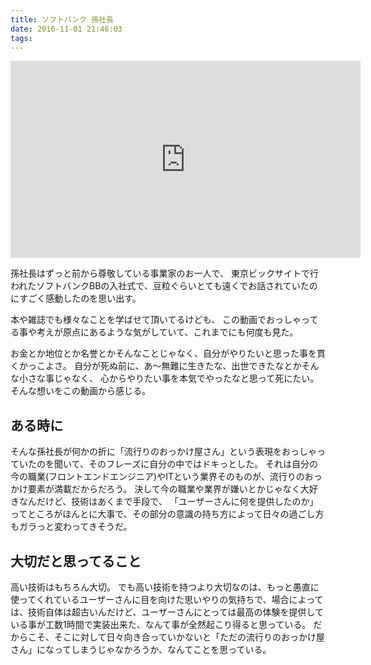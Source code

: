 ```yaml
---
title: ソフトバンク 孫社長
date: 2016-11-01 21:46:03
tags:
---
```


<iframe width="560" height="315" src="https://www.youtube.com/embed/zhrz8KdUB4w" frameborder="0" allowfullscreen></iframe>

孫社長はずっと前から尊敬している事業家のお一人で、
東京ビックサイトで行われたソフトバンクBBの入社式で、豆粒ぐらいとても遠くでお話されていたのにすごく感動したのを思い出す。

本や雑誌でも様々なことを学ばせて頂いてるけども、
この動画でおっしゃってる事や考えが原点にあるような気がしていて、これまでにも何度も見た。

お金とか地位とか名誉とかそんなことじゃなく、自分がやりたいと思った事を貫くかっこよさ。
自分が死ぬ前に、あ〜無難に生きたな、出世できたなとかそんな小さな事じゃなく、
心からやりたい事を本気でやったなと思って死にたい。
そんな想いをこの動画から感じる。

## ある時に
そんな孫社長が何かの折に「流行りのおっかけ屋さん」という表現をおっしゃっていたのを聞いて、そのフレーズに自分の中ではドキっとした。
それは自分の今の職業(フロントエンドエンジニア)やITという業界そのものが、流行りのおっかけ要素が満載だからだろう。
決して今の職業や業界が嫌いとかじゃなく大好きなんだけど、技術はあくまで手段で、
「ユーザーさんに何を提供したのか」ってところがほんとに大事で、その部分の意識の持ち方によって日々の過ごし方もガラっと変わってきそうだ。

## 大切だと思ってること
高い技術はもちろん大切。
でも高い技術を持つより大切なのは、もっと愚直に使ってくれているユーザーさんに目を向けた思いやりの気持ちで、場合によっては、技術自体は超古いんだけど、ユーザーさんにとっては最高の体験を提供している事が工数1時間で実装出来た、なんて事が全然起こり得ると思っている。
だからこそ、そこに対して日々向き合っていかないと「ただの流行りのおっかけ屋さん」になってしまうじゃなかろうか、なんてことを思っている。